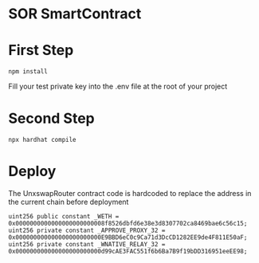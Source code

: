 # SOR SmartContract

# First Step

``` npm install ```

Fill your test private key into the .env file at the root of your project

# Second Step

``` npx hardhat compile ```

# Deploy

The UnxswapRouter contract code is hardcoded to replace the address in the current chain before deployment

```
uint256 public constant _WETH = 0x0000000000000000000000008f8526dbfd6e38e3d8307702ca8469bae6c56c15;
uint256 private constant _APPROVE_PROXY_32 = 0x000000000000000000000000E9BBD6eC0c9Ca71d3DcCD1282EE9de4F811E50aF;
uint256 private constant _WNATIVE_RELAY_32 = 0x000000000000000000000000d99cAE3FAC551f6b6Ba7B9f19bDD316951eeEE98;
```